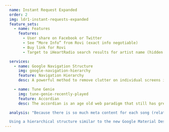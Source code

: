 ```yaml
---
  name: Instant Request Expanded
  order: 2
  img: ldr1-instant-requests-expanded
  feature_sets:
    - name: Features
      features:
        - User share on Facebook or Twitter
        - See “More Info” from Rovi (exact info negotiable)
        - Buy link for Rovi
        - Target to iHeartRadio search results for artist name (hidden on non-iHR stations)

  services: 
    - name: Google Navigation Structure
      img: google-navigation-hierarchy
      feature: Navigation Hierarchy
      desc: A powerful method to remove clutter on individual screens is by creating hierarchically organized content. In this example, clicking a tile scrolls the screen right, and provides a back arrow in the top left to return to the full list of tiles. 

    - name: Tune Genie
      img: tune-genie-recently-played
      feature: Accordian
      desc: The accordian is an age old web paradigm that still has great value in its simpliciy. However, even when executed well as Tune Genie has, you face 2 main problems. If you are dealing with dynamic content inside of each result (as LDR1 is), the accordian will be varying height for each entry. Furthermore, you must deal with the somewhat jarring effect of content changing location when you click another entry to expand, closing the currently expanded entry.

  analysis: "Because there is so much meta content for each song (related songs, suggest a song, twitter info, facebook info, buy link, iHR link, etc.), I think that it is wise to bury the majority of this content behind a click similar to the current product. However, exposing this content with an accordian menu creates an experience that is overloading with content and makes it difficult to focus on the content that you have just uncovered. Because the user has indicated an interest in this individual song or artist, I recommend giving them a view that removes all other data from the frame.<br><br> 

  Using a hierarchical structure similar to the new Google Material Design specs might be an effective way to do this. In this way, we can show a new page with a larger area for the artist/song in question with related content beneath. Another benefit of this is that we can easily expose new actions on this screen without creating too much clutter."
---
```


